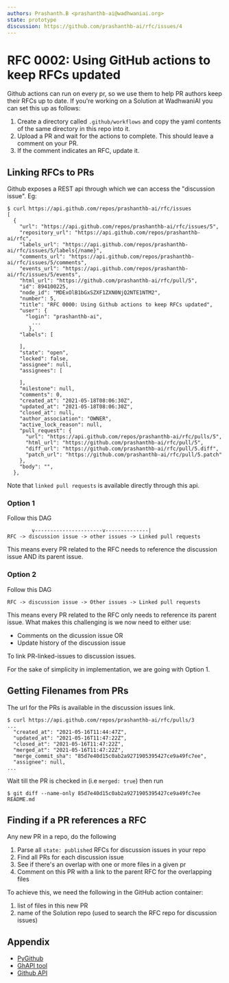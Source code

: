 ```yaml
---
authors: Prashanth.B <prashanthb-ai@wadhwaniai.org>
state: prototype
discussion: https://github.com/prashanthb-ai/rfc/issues/4
---
```


# RFC 0002: Using GitHub actions to keep RFCs updated

Github actions can run on every pr, so we use them to help PR authors keep their
RFCs up to date. If you're working on a Solution at WadhwaniAI you can set this
up as follows:

1. Create a directory called `.github/workflows` and copy the yaml contents of
   the same directory in this repo into it.
2. Upload a PR and wait for the actions to complete. This should leave a comment
   on your PR.
3. If the comment indicates an RFC, update it.

## Linking RFCs to PRs

Github exposes a REST api through which we can access the "discussion issue".
Eg:
```console
$ curl https://api.github.com/repos/prashanthb-ai/rfc/issues
[
  {
    "url": "https://api.github.com/repos/prashanthb-ai/rfc/issues/5",
    "repository_url": "https://api.github.com/repos/prashanthb-ai/rfc",
    "labels_url": "https://api.github.com/repos/prashanthb-ai/rfc/issues/5/labels{/name}",
    "comments_url": "https://api.github.com/repos/prashanthb-ai/rfc/issues/5/comments",
    "events_url": "https://api.github.com/repos/prashanthb-ai/rfc/issues/5/events",
    "html_url": "https://github.com/prashanthb-ai/rfc/pull/5",
    "id": 894100225,
    "node_id": "MDExOlB1bGxSZXF1ZXN0NjQ2NTE1NTM2",
    "number": 5,
    "title": "RFC 0000: Using Github actions to keep RFCs updated",
    "user": {
      "login": "prashanthb-ai",
        ...
       },
    "labels": [

    ],
    "state": "open",
    "locked": false,
    "assignee": null,
    "assignees": [

    ],
    "milestone": null,
    "comments": 0,
    "created_at": "2021-05-18T08:06:30Z",
    "updated_at": "2021-05-18T08:06:30Z",
    "closed_at": null,
    "author_association": "OWNER",
    "active_lock_reason": null,
    "pull_request": {
      "url": "https://api.github.com/repos/prashanthb-ai/rfc/pulls/5",
      "html_url": "https://github.com/prashanthb-ai/rfc/pull/5",
      "diff_url": "https://github.com/prashanthb-ai/rfc/pull/5.diff",
      "patch_url": "https://github.com/prashanthb-ai/rfc/pull/5.patch"
    },
    "body": "",
  },
```
Note that `linked pull requests` is available directly through this api.

### Option 1

Follow this DAG
```console
        v----------------------v--------------|
RFC -> discussion issue -> other issues -> Linked pull requests
```
This means every PR related to the RFC needs to reference the discussion issue
AND its parent issue.

### Option 2

Follow this DAG
```console
RFC -> discussion issue -> Other issues -> Linked pull requests
```
This means every PR related to the RFC only needs to reference its parent issue.
What makes this challenging is we now need to either use:
* Comments on the dicussion issue OR
* Update history of the discussion issue

To link PR-linked-issues to discussion issues.

For the sake of simplicity in implementation, we are going with Option 1.

## Getting Filenames from PRs

The url for the PRs is available in the discussion issues link.
```console
$ curl https://api.github.com/repos/prashanthb-ai/rfc/pulls/3
...
  "created_at": "2021-05-16T11:44:47Z",
  "updated_at": "2021-05-16T11:47:22Z",
  "closed_at": "2021-05-16T11:47:22Z",
  "merged_at": "2021-05-16T11:47:22Z",
  "merge_commit_sha": "85d7e40d15c0ab2a9271905395427ce9a49fc7ee",
  "assignee": null,
...
```
Wait till the PR is checked in (i.e `merged: true`) then run
```console
$ git diff --name-only 85d7e40d15c0ab2a9271905395427ce9a49fc7ee
README.md
```

## Finding if a PR references a RFC

Any new PR in a repo, do the following
1. Parse all `state: published` RFCs for discussion issues in your repo
2. Find all PRs for each discussion issue
3. See if there's an overlap with one or more files in a given pr
4. Comment on this PR with a link to the parent RFC for the overlapping files

To achieve this, we need the following in the GitHub action container:
1. list of files in this new PR
2. name of the Solution repo (used to search the RFC repo for discussion
   issues)

## Appendix

* [PyGithub](https://github.com/PyGithub/PyGithub)
* [GhAPI tool](https://github.blog/2020-12-18-learn-about-ghapi-a-new-third-party-python-client-for-the-github-api/)
* [Github API](https://blog.exploratory.io/analyzing-issue-data-with-github-rest-api-63945017dedc)
